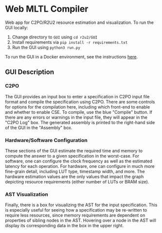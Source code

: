 # Web MLTL Compiler
Web app for C2PO/R2U2 resource estimation and visualization. To run the GUI locally:

1. Change directory to `GUI` using `cd r2u2/GUI` 
1. Install requirements via `pip install -r requirements.txt`
2. Run the GUI using `python3 run.py`

To run the GUI in a Docker environment, see the instructions [here](https://zenodo.org/records/7889284).

## GUI Description

### C2PO 
The GUI provides an input box to enter a specification in C2PO input file format and compile the specification using C2PO. There are some controls for options for the compilation here, including which front-end to enable and whether to enable CSE. To compile, use the blue "Compile" button. If there are any errors or warnings in the input file, they will appear in the "C2PO Log" box. The generated assembly is printed to the right-hand side of the GUI in the "Assembly" box.

### Hardware/Software Configuration
These sections of the GUI estimate the required time and memory to compute the answer to a given specification in the worst-case. For software, one can configure the clock frequency as well as the estimated latency for each operation. For hardware, one can configure in much more fine-grain detail, including LUT type, timestamp width, and more. The hardware estimation values are the only values that impact the graph depicting resource requirements (either number of LUTs or BRAM size).

<!-- Details on how these estimations are computed can be found at {footcite:p}`JJKRZ23`. -->

### AST Visualization
Finally, there is a box for visualizing the AST for the input specification. This is especially useful for seeing how a specification may be re-written to require less resources, since memory requirements are dependent on properties of sibling nodes in the AST. Hovering over a node in the AST will display its corresponding data in the box in the upper right. 


